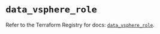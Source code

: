 # `data_vsphere_role`

Refer to the Terraform Registry for docs: [`data_vsphere_role`](https://registry.terraform.io/providers/hashicorp/vsphere/2.7.0/docs/data-sources/role).
